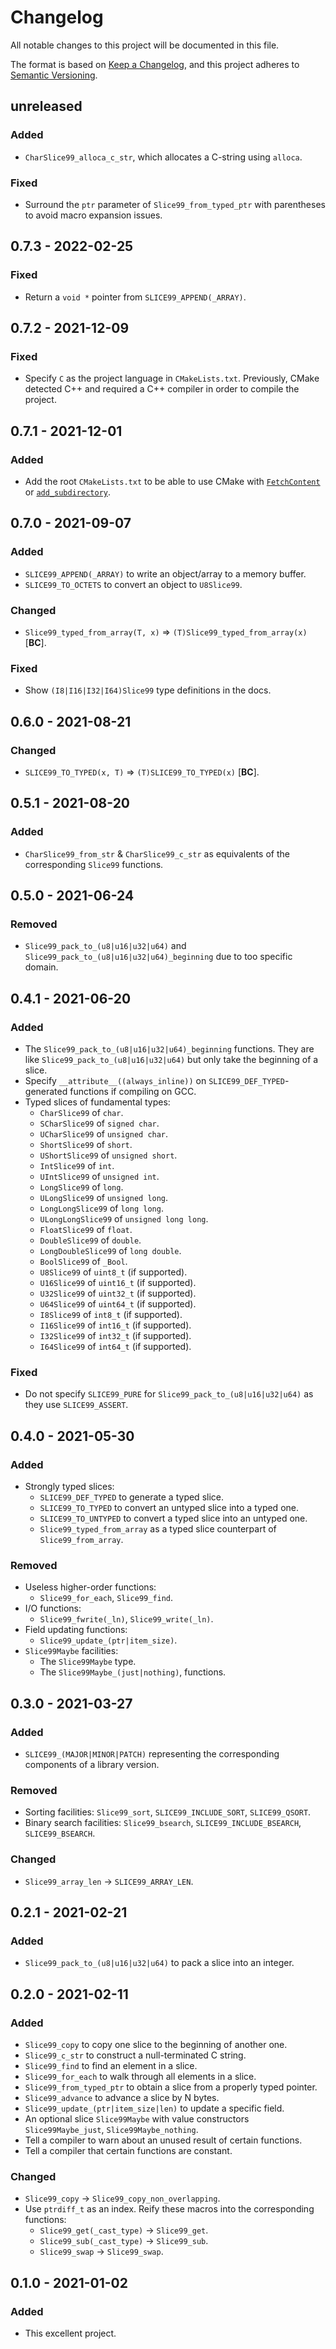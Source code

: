 # Changelog
All notable changes to this project will be documented in this file.

The format is based on [Keep a Changelog](https://keepachangelog.com/en/1.0.0/),
and this project adheres to [Semantic Versioning](https://semver.org/spec/v2.0.0.html).

## unreleased

### Added

 - `CharSlice99_alloca_c_str`, which allocates a C-string using `alloca`.

### Fixed

 - Surround the `ptr` parameter of `Slice99_from_typed_ptr` with parentheses to avoid macro expansion issues.

## 0.7.3 - 2022-02-25

### Fixed

 - Return a `void *` pointer from `SLICE99_APPEND(_ARRAY)`.

## 0.7.2 - 2021-12-09

### Fixed

 - Specify `C` as the project language in `CMakeLists.txt`. Previously, CMake detected C++ and required a C++ compiler in order to compile the project.

## 0.7.1 - 2021-12-01

### Added

 - Add the root `CMakeLists.txt` to be able to use CMake with [`FetchContent`] or [`add_subdirectory`].

[`FetchContent`]: https://cmake.org/cmake/help/latest/module/FetchContent.html
[`add_subdirectory`]: https://cmake.org/cmake/help/latest/command/add_subdirectory.html

## 0.7.0 - 2021-09-07

### Added

 - `SLICE99_APPEND(_ARRAY)` to write an object/array to a memory buffer.
 - `SLICE99_TO_OCTETS` to convert an object to `U8Slice99`.

### Changed

 - `Slice99_typed_from_array(T, x)` => `(T)Slice99_typed_from_array(x)` [**BC**].

### Fixed

 - Show `(I8|I16|I32|I64)Slice99` type definitions in the docs.

## 0.6.0 - 2021-08-21

### Changed

 - `SLICE99_TO_TYPED(x, T)` => `(T)SLICE99_TO_TYPED(x)` [**BC**].

## 0.5.1 - 2021-08-20

### Added

 - `CharSlice99_from_str` & `CharSlice99_c_str` as equivalents of the corresponding `Slice99` functions.

## 0.5.0 - 2021-06-24

### Removed

 - `Slice99_pack_to_(u8|u16|u32|u64)` and `Slice99_pack_to_(u8|u16|u32|u64)_beginning` due to too specific domain.

## 0.4.1 - 2021-06-20

### Added

 - The `Slice99_pack_to_(u8|u16|u32|u64)_beginning` functions. They are like `Slice99_pack_to_(u8|u16|u32|u64)` but only take the beginning of a slice.
 - Specify `__attribute__((always_inline))` on `SLICE99_DEF_TYPED`-generated functions if compiling on GCC.
 - Typed slices of fundamental types:
   - `CharSlice99` of `char`.
   - `SCharSlice99` of `signed char`.
   - `UCharSlice99` of `unsigned char`.
   - `ShortSlice99` of `short`.
   - `UShortSlice99` of `unsigned short`.
   - `IntSlice99` of `int`.
   - `UIntSlice99` of `unsigned int`.
   - `LongSlice99` of `long`.
   - `ULongSlice99` of `unsigned long`.
   - `LongLongSlice99` of `long long`.
   - `ULongLongSlice99` of `unsigned long long`.
   - `FloatSlice99` of `float`.
   - `DoubleSlice99` of `double`.
   - `LongDoubleSlice99` of `long double`.
   - `BoolSlice99` of `_Bool`.
   - `U8Slice99` of `uint8_t` (if supported).
   - `U16Slice99` of `uint16_t` (if supported).
   - `U32Slice99` of `uint32_t` (if supported).
   - `U64Slice99` of `uint64_t` (if supported).
   - `I8Slice99` of `int8_t` (if supported).
   - `I16Slice99` of `int16_t` (if supported).
   - `I32Slice99` of `int32_t` (if supported).
   - `I64Slice99` of `int64_t` (if supported).

### Fixed

 - Do not specify `SLICE99_PURE` for `Slice99_pack_to_(u8|u16|u32|u64)` as they use `SLICE99_ASSERT`.

## 0.4.0 - 2021-05-30

### Added

 - Strongly typed slices:
   - `SLICE99_DEF_TYPED` to generate a typed slice.
   - `SLICE99_TO_TYPED` to convert an untyped slice into a typed one.
   - `SLICE99_TO_UNTYPED` to convert a typed slice into an untyped one.
   - `Slice99_typed_from_array` as a typed slice counterpart of `Slice99_from_array`.

### Removed

 - Useless higher-order functions:
   - `Slice99_for_each`, `Slice99_find`.
 - I/O functions:
   - `Slice99_fwrite(_ln)`, `Slice99_write(_ln)`.
 - Field updating functions:
   - `Slice99_update_(ptr|item_size)`.
 - `Slice99Maybe` facilities:
   - The `Slice99Maybe` type.
   - The `Slice99Maybe_(just|nothing)`, functions.

## 0.3.0 - 2021-03-27

### Added

 - `SLICE99_(MAJOR|MINOR|PATCH)` representing the corresponding components of a library version.

### Removed

 - Sorting facilities: `Slice99_sort`, `SLICE99_INCLUDE_SORT`, `SLICE99_QSORT`.
 - Binary search facilities: `Slice99_bsearch`, `SLICE99_INCLUDE_BSEARCH`, `SLICE99_BSEARCH`.

### Changed

 - `Slice99_array_len` -> `SLICE99_ARRAY_LEN`.

## 0.2.1 - 2021-02-21

### Added

 - `Slice99_pack_to_(u8|u16|u32|u64)` to pack a slice into an integer.

## 0.2.0 - 2021-02-11

### Added

 - `Slice99_copy` to copy one slice to the beginning of another one.
 - `Slice99_c_str` to construct a null-terminated C string.
 - `Slice99_find` to find an element in a slice.
 - `Slice99_for_each` to walk through all elements in a slice.
 - `Slice99_from_typed_ptr` to obtain a slice from a properly typed pointer.
 - `Slice99_advance` to advance a slice by N bytes.
 - `Slice99_update_(ptr|item_size|len)` to update a specific field.
 - An optional slice `Slice99Maybe` with value constructors `Slice99Maybe_just`, `Slice99Maybe_nothing`.
 - Tell a compiler to warn about an unused result of certain functions.
 - Tell a compiler that certain functions are constant.

### Changed

 - `Slice99_copy` -> `Slice99_copy_non_overlapping`.
 - Use `ptrdiff_t` as an index. Reify these macros into the corresponding functions:
   - `Slice99_get(_cast_type)` -> `Slice99_get`.
   - `Slice99_sub(_cast_type)` -> `Slice99_sub`.
   - `Slice99_swap` -> `Slice99_swap`.

## 0.1.0 - 2021-01-02

### Added

 - This excellent project.
